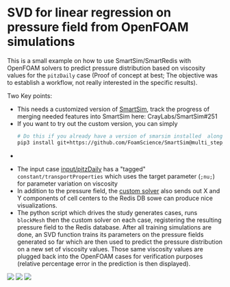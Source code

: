 # SVD for linear regression on pressure field from OpenFOAM simulations

This is a small example on how to use SmartSim/SmartRedis with OpenFOAM
solvers to predict pressure distribution based on viscosity values for
the `pitzDaily` case (Proof of concept at best; The objective was to establish
a workflow, not really interested in the specific results).


Two Key points:
- This needs a customized version of [SmartSim](https://github.com/FoamScience/SmartSim/tree/multi_step_jobs),
  track the progress of merging needed features into SmartSim here: CrayLabs/SmartSim#251
- If you want to try out the custom version, you can simply
  ```bash
  # Do this if you already have a version of smarsim installed  along with everything else
  pip3 install git+https://github.com/FoamScience/SmartSim@multi_step_jobs#egg=smartsim
- `````
- The input case [input/pitzDaily](input/pitzDaily)
  has a "tagged" `constant/transportProperties` which uses the target parameter (`;nu;`) for parameter
  variation on viscosity
- In addition to the pressure field, the [custom solver](/2023-01/smartsim/smartredis-simpleFoam/simpleRedisFoam)
  also sends out X and Y components of cell centers
  to the Redis DB sowe can produce nice visualizations.
- The python script which drives the study generates cases, runs `blockMesh` then the custom solver
  on each case, registering the resulting pressure field to the Redis database. After all training simulations
  are done, an SVD function trains its parameters on the pressure fields generated so far which are then
  used to predict the pressure distribution on a new set of viscosity values. Those same viscosity values
  are plugged back into the OpenFOAM cases for verification purposes (relative percentage error in the prediction
  is then displayed).

![](training-data.png)
![](predicted-data.png)
![](relative-error.png)
